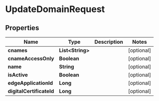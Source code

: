 

# UpdateDomainRequest


## Properties

| Name | Type | Description | Notes |
|------------ | ------------- | ------------- | -------------|
|**cnames** | **List&lt;String&gt;** |  |  [optional] |
|**cnameAccessOnly** | **Boolean** |  |  [optional] |
|**name** | **String** |  |  [optional] |
|**isActive** | **Boolean** |  |  [optional] |
|**edgeApplicationId** | **Long** |  |  [optional] |
|**digitalCertificateId** | **Long** |  |  [optional] |



